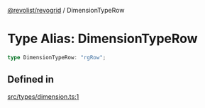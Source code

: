 [@revolist/revogrid](README.md) / DimensionTypeRow

# Type Alias: DimensionTypeRow

```ts
type DimensionTypeRow: "rgRow";
```

## Defined in

[src/types/dimension.ts:1](https://github.com/revolist/revogrid/blob/33fdf87718e4421a1302a23338379f45f99055c0/src/types/dimension.ts#L1)
